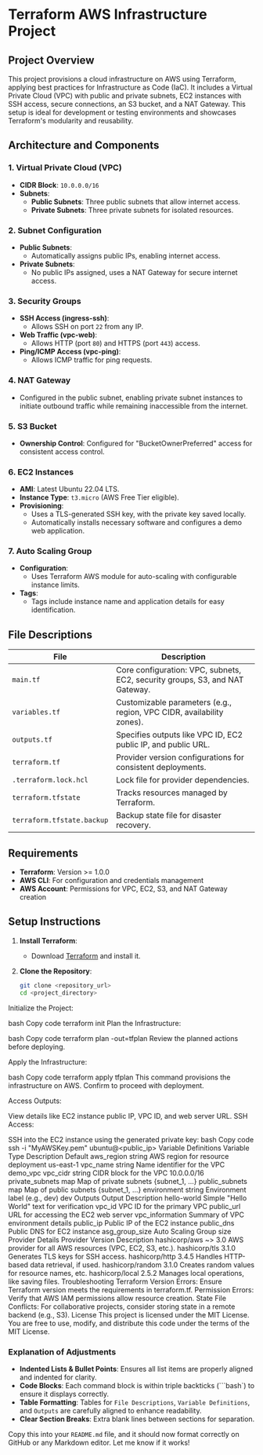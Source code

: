 # Terraform AWS Infrastructure Project

## Project Overview

This project provisions a cloud infrastructure on AWS using Terraform, applying best practices for Infrastructure as Code (IaC). It includes a Virtual Private Cloud (VPC) with public and private subnets, EC2 instances with SSH access, secure connections, an S3 bucket, and a NAT Gateway. This setup is ideal for development or testing environments and showcases Terraform's modularity and reusability.

## Architecture and Components

### 1. Virtual Private Cloud (VPC)
   - **CIDR Block**: `10.0.0.0/16`
   - **Subnets**:
     - **Public Subnets**: Three public subnets that allow internet access.
     - **Private Subnets**: Three private subnets for isolated resources.

### 2. Subnet Configuration
   - **Public Subnets**: 
     - Automatically assigns public IPs, enabling internet access.
   - **Private Subnets**:
     - No public IPs assigned, uses a NAT Gateway for secure internet access.

### 3. Security Groups
   - **SSH Access (ingress-ssh)**: 
     - Allows SSH on port `22` from any IP.
   - **Web Traffic (vpc-web)**:
     - Allows HTTP (port `80`) and HTTPS (port `443`) access.
   - **Ping/ICMP Access (vpc-ping)**:
     - Allows ICMP traffic for ping requests.

### 4. NAT Gateway
   - Configured in the public subnet, enabling private subnet instances to initiate outbound traffic while remaining inaccessible from the internet.

### 5. S3 Bucket
   - **Ownership Control**: Configured for "BucketOwnerPreferred" access for consistent access control.

### 6. EC2 Instances
   - **AMI**: Latest Ubuntu 22.04 LTS.
   - **Instance Type**: `t3.micro` (AWS Free Tier eligible).
   - **Provisioning**:
     - Uses a TLS-generated SSH key, with the private key saved locally.
     - Automatically installs necessary software and configures a demo web application.

### 7. Auto Scaling Group
   - **Configuration**:
     - Uses Terraform AWS module for auto-scaling with configurable instance limits.
   - **Tags**:
     - Tags include instance name and application details for easy identification.

## File Descriptions

| File                   | Description                                                                                |
|------------------------|--------------------------------------------------------------------------------------------|
| `main.tf`              | Core configuration: VPC, subnets, EC2, security groups, S3, and NAT Gateway.               |
| `variables.tf`         | Customizable parameters (e.g., region, VPC CIDR, availability zones).                      |
| `outputs.tf`           | Specifies outputs like VPC ID, EC2 public IP, and public URL.                              |
| `terraform.tf`         | Provider version configurations for consistent deployments.                                |
| `.terraform.lock.hcl`  | Lock file for provider dependencies.                                                       |
| `terraform.tfstate`    | Tracks resources managed by Terraform.                                                     |
| `terraform.tfstate.backup` | Backup state file for disaster recovery.                                              |

## Requirements

- **Terraform**: Version >= 1.0.0
- **AWS CLI**: For configuration and credentials management
- **AWS Account**: Permissions for VPC, EC2, S3, and NAT Gateway creation

## Setup Instructions

1. **Install Terraform**:
   - Download [Terraform](https://www.terraform.io/downloads.html) and install it.

2. **Clone the Repository**:
   ```bash
   git clone <repository_url>
   cd <project_directory>
Initialize the Project:

bash
Copy code
terraform init
Plan the Infrastructure:

bash
Copy code
terraform plan -out=tfplan
Review the planned actions before deploying.

Apply the Infrastructure:

bash
Copy code
terraform apply tfplan
This command provisions the infrastructure on AWS. Confirm to proceed with deployment.

Access Outputs:

View details like EC2 instance public IP, VPC ID, and web server URL.
SSH Access:

SSH into the EC2 instance using the generated private key:
bash
Copy code
ssh -i "MyAWSKey.pem" ubuntu@<public_ip>
Variable Definitions
Variable	Type	Description	Default
aws_region	string	AWS region for resource deployment	us-east-1
vpc_name	string	Name identifier for the VPC	demo_vpc
vpc_cidr	string	CIDR block for the VPC	10.0.0.0/16
private_subnets	map	Map of private subnets	{subnet_1, ...}
public_subnets	map	Map of public subnets	{subnet_1, ...}
environment	string	Environment label (e.g., dev)	dev
Outputs
Output	Description
hello-world	Simple "Hello World" text for verification
vpc_id	VPC ID for the primary VPC
public_url	URL for accessing the EC2 web server
vpc_information	Summary of VPC environment details
public_ip	Public IP of the EC2 instance
public_dns	Public DNS for EC2 instance
asg_group_size	Auto Scaling Group size
Provider Details
Provider	Version	Description
hashicorp/aws	~> 3.0	AWS provider for all AWS resources (VPC, EC2, S3, etc.).
hashicorp/tls	3.1.0	Generates TLS keys for SSH access.
hashicorp/http	3.4.5	Handles HTTP-based data retrieval, if used.
hashicorp/random	3.1.0	Creates random values for resource names, etc.
hashicorp/local	2.5.2	Manages local operations, like saving files.
Troubleshooting
Terraform Version Errors: Ensure Terraform version meets the requirements in terraform.tf.
Permission Errors: Verify that AWS IAM permissions allow resource creation.
State File Conflicts: For collaborative projects, consider storing state in a remote backend (e.g., S3).
License
This project is licensed under the MIT License. You are free to use, modify, and distribute this code under the terms of the MIT License.


### Explanation of Adjustments
- **Indented Lists & Bullet Points**: Ensures all list items are properly aligned and indented for clarity.
- **Code Blocks**: Each command block is within triple backticks (\```bash\`) to ensure it displays correctly.
- **Table Formatting**: Tables for `File Descriptions`, `Variable Definitions`, and `Outputs` are carefully aligned to enhance readability.
- **Clear Section Breaks**: Extra blank lines between sections for separation.

Copy this into your `README.md` file, and it should now format correctly on GitHub or any Markdown editor. Let me know if it works!

